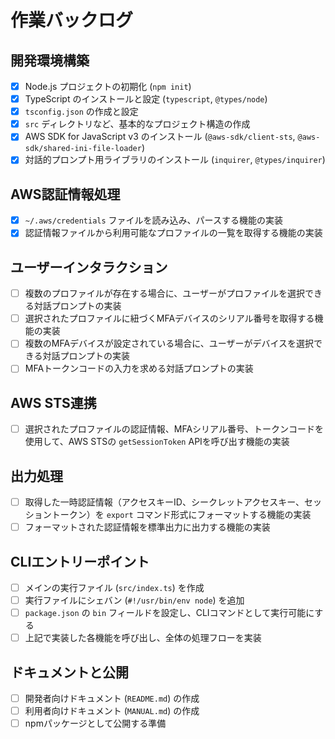 # 作業バックログ

## 開発環境構築

- [x] Node.js プロジェクトの初期化 (`npm init`)
- [x] TypeScript のインストールと設定 (`typescript`, `@types/node`)
- [x] `tsconfig.json` の作成と設定
- [x] `src` ディレクトリなど、基本的なプロジェクト構造の作成
- [x] AWS SDK for JavaScript v3 のインストール (`@aws-sdk/client-sts`, `@aws-sdk/shared-ini-file-loader`)
- [x] 対話的プロンプト用ライブラリのインストール (`inquirer`, `@types/inquirer`)

## AWS認証情報処理

- [x] `~/.aws/credentials` ファイルを読み込み、パースする機能の実装
- [x] 認証情報ファイルから利用可能なプロファイルの一覧を取得する機能の実装

## ユーザーインタラクション

- [ ] 複数のプロファイルが存在する場合に、ユーザーがプロファイルを選択できる対話プロンプトの実装
- [ ] 選択されたプロファイルに紐づくMFAデバイスのシリアル番号を取得する機能の実装
- [ ] 複数のMFAデバイスが設定されている場合に、ユーザーがデバイスを選択できる対話プロンプトの実装
- [ ] MFAトークンコードの入力を求める対話プロンプトの実装

## AWS STS連携

- [ ] 選択されたプロファイルの認証情報、MFAシリアル番号、トークンコードを使用して、AWS STSの `getSessionToken` APIを呼び出す機能の実装

## 出力処理

- [ ] 取得した一時認証情報（アクセスキーID、シークレットアクセスキー、セッショントークン）を `export` コマンド形式にフォーマットする機能の実装
- [ ] フォーマットされた認証情報を標準出力に出力する機能の実装

## CLIエントリーポイント

- [ ] メインの実行ファイル (`src/index.ts`) を作成
- [ ] 実行ファイルにシェバン (`#!/usr/bin/env node`) を追加
- [ ] `package.json` の `bin` フィールドを設定し、CLIコマンドとして実行可能にする
- [ ] 上記で実装した各機能を呼び出し、全体の処理フローを実装

## ドキュメントと公開

- [ ] 開発者向けドキュメント (`README.md`) の作成
- [ ] 利用者向けドキュメント (`MANUAL.md`) の作成
- [ ] npmパッケージとして公開する準備
